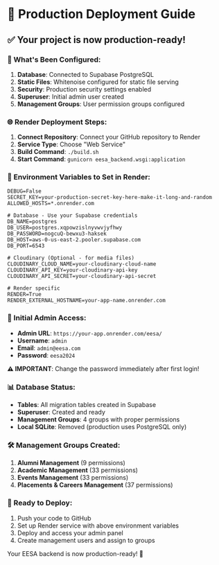 # 🚀 Production Deployment Guide

## ✅ Your project is now production-ready!

### 🔧 What's Been Configured:

1. **Database**: Connected to Supabase PostgreSQL
2. **Static Files**: Whitenoise configured for static file serving
3. **Security**: Production security settings enabled
4. **Superuser**: Initial admin user created
5. **Management Groups**: User permission groups configured

### 🌐 Render Deployment Steps:

1. **Connect Repository**: Connect your GitHub repository to Render
2. **Service Type**: Choose "Web Service"
3. **Build Command**: `./build.sh`
4. **Start Command**: `gunicorn eesa_backend.wsgi:application`

### 🔐 Environment Variables to Set in Render:

```env
DEBUG=False
SECRET_KEY=your-production-secret-key-here-make-it-long-and-random
ALLOWED_HOSTS=*.onrender.com

# Database - Use your Supabase credentials
DB_NAME=postgres
DB_USER=postgres.xqpowzislnyvwvjyfhwy
DB_PASSWORD=nogcuQ-bewxu3-haksek
DB_HOST=aws-0-us-east-2.pooler.supabase.com
DB_PORT=6543

# Cloudinary (Optional - for media files)
CLOUDINARY_CLOUD_NAME=your-cloudinary-cloud-name
CLOUDINARY_API_KEY=your-cloudinary-api-key
CLOUDINARY_API_SECRET=your-cloudinary-api-secret

# Render specific
RENDER=True
RENDER_EXTERNAL_HOSTNAME=your-app-name.onrender.com
```

### 🔑 Initial Admin Access:

- **Admin URL**: `https://your-app.onrender.com/eesa/`
- **Username**: `admin`
- **Email**: `admin@eesa.com`
- **Password**: `eesa2024`

**⚠️ IMPORTANT**: Change the password immediately after first login!

### 📊 Database Status:

- **Tables**: All migration tables created in Supabase
- **Superuser**: Created and ready
- **Management Groups**: 4 groups with proper permissions
- **Local SQLite**: Removed (production uses PostgreSQL only)

### 🛠️ Management Groups Created:

1. **Alumni Management** (9 permissions)
2. **Academic Management** (33 permissions)
3. **Events Management** (33 permissions)
4. **Placements & Careers Management** (37 permissions)

### 🚀 Ready to Deploy:

1. Push your code to GitHub
2. Set up Render service with above environment variables
3. Deploy and access your admin panel
4. Create management users and assign to groups

Your EESA backend is now production-ready! 🎉
